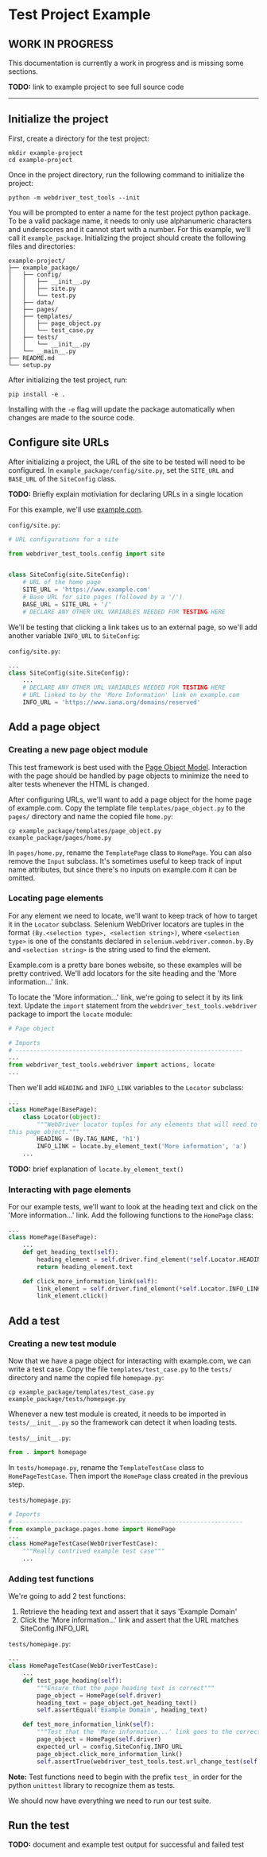 # Test Project Example

## WORK IN PROGRESS

This documentation is currently a work in progress and is missing some sections.  

**TODO:** link to example project to see full source code

---

## Initialize the project

First, create a directory for the test project:

```
mkdir example-project
cd example-project
```

Once in the project directory, run the following command to initialize the project:

```
python -m webdriver_test_tools --init
```

You will be prompted to enter a name for the test project python package. To be a valid package name, it needs to only use alphanumeric characters and underscores and it cannot start with a number. For this example, we'll call it `example_package`. Initializing the project should create the following files and directories:

```
example-project/
├── example_package/
│   ├── config/
│   │   ├── __init__.py
│   │   ├── site.py
│   │   └── test.py
│   ├── data/
│   ├── pages/
│   ├── templates/
│   │   ├── page_object.py
│   │   └── test_case.py
│   ├── tests/
│   │   └── __init__.py
│   └── __main__.py
├── README.md
└── setup.py
```

After initializing the test project, run:

```
pip install -e .
```

Installing with the `-e` flag will update the package automatically when changes are made to the source code.


## Configure site URLs

After initializing a project, the URL of the site to be tested will need to be configured. In `example_package/config/site.py`, set the `SITE_URL` and `BASE_URL` of the `SiteConfig` class.  

**TODO:** Briefly explain motiviation for declaring URLs in a single location

For this example, we'll use [example.com](https://www.example.com/).

`config/site.py`:

```python
# URL configurations for a site

from webdriver_test_tools.config import site


class SiteConfig(site.SiteConfig):
    # URL of the home page
    SITE_URL = 'https://www.example.com'
    # Base URL for site pages (followed by a '/')
    BASE_URL = SITE_URL + '/'
    # DECLARE ANY OTHER URL VARIABLES NEEDED FOR TESTING HERE
```

We'll be testing that clicking a link takes us to an external page, so we'll add another variable `INFO_URL` to `SiteConfig`:

`config/site.py`:

```python
...
class SiteConfig(site.SiteConfig):
    ...
    # DECLARE ANY OTHER URL VARIABLES NEEDED FOR TESTING HERE
    # URL linked to by the 'More Information' link on example.com
    INFO_URL = 'https://www.iana.org/domains/reserved'
```


## Add a page object

### Creating a new page object module

This test framework is best used with the [Page Object Model](https://martinfowler.com/bliki/PageObject.html). Interaction with the page should be handled by page objects to minimize the need to alter tests whenever the HTML is changed.

After configuring URLs, we'll want to add a page object for the home page of example.com. Copy the template file `templates/page_object.py` to the `pages/` directory and name the copied file `home.py`:

```
cp example_package/templates/page_object.py example_package/pages/home.py
```

In `pages/home.py`, rename the `TemplatePage` class to `HomePage`. You can also remove the `Input` subclass. It's sometimes useful to keep track of input name attributes, but since there's no inputs on example.com it can be omitted.

### Locating page elements

For any element we need to locate, we'll want to keep track of how to target it in the `Locator` subclass. Selenium WebDriver locators are tuples in the format `(By.<selection type>, <selection string>)`, where `<selection type>` is one of the constants declared in `selenium.webdriver.common.by.By` and `<selection string>` is the string used to find the element.

Example.com is a pretty bare bones website, so these examples will be pretty contrived. We'll add locators for the site heading and the 'More information...' link.

To locate the 'More information...' link, we're going to select it by its link text. Update the `import` statement from the `webdriver_test_tools.webdriver` package to import the `locate` module:

```python
# Page object

# Imports
# ----------------------------------------------------------------
...
from webdriver_test_tools.webdriver import actions, locate 
...
```

Then we'll add `HEADING` and `INFO_LINK` variables to the `Locator` subclass:

```python
...
class HomePage(BasePage):
    class Locator(object):
        """WebDriver locator tuples for any elements that will need to be accessed by
this page object."""
        HEADING = (By.TAG_NAME, 'h1')
        INFO_LINK = locate.by_element_text('More information', 'a')
    ...
```

**TODO:** brief explanation of `locate.by_element_text()`


### Interacting with page elements

For our example tests, we'll want to look at the heading text and click on the 'More information...' link. Add the following functions to the `HomePage` class:

```python
...
class HomePage(BasePage):
    ...
    def get_heading_text(self):
        heading_element = self.driver.find_element(*self.Locator.HEADING)
        return heading_element.text

    def click_more_information_link(self):
        link_element = self.driver.find_element(*self.Locator.INFO_LINK)
        link_element.click()
```

## Add a test

### Creating a new test module

Now that we have a page object for interacting with example.com, we can write a test case. Copy the file `templates/test_case.py` to the `tests/` directory and name the copied file `homepage.py`:

```
cp example_package/templates/test_case.py example_package/tests/homepage.py
```

Whenever a new test module is created, it needs to be imported in `tests/__init__.py` so the framework can detect it when loading tests.

`tests/__init__.py`:

```python
from . import homepage
```

In `tests/homepage.py`, rename the `TemplateTestCase` class to `HomePageTestCase`. Then import the `HomePage` class created in the previous step.

`tests/homepage.py`:

```python
# Imports
# ----------------------------------------------------------------
from example_package.pages.home import HomePage
...
class HomePageTestCase(WebDriverTestCase):
    """Really contrived example test case"""
    ...
```

### Adding test functions

We're going to add 2 test functions: 

1. Retrieve the heading text and assert that it says 'Example Domain'
2. Click the 'More information...' link and assert that the URL matches SiteConfig.INFO_URL

`tests/homepage.py`:

```python
...
class HomePageTestCase(WebDriverTestCase):
    ...
    def test_page_heading(self):
        """Ensure that the page heading text is correct"""
        page_object = HomePage(self.driver)
        heading_text = page_object.get_heading_text()
        self.assertEqual('Example Domain', heading_text)

    def test_more_information_link(self):
        """Test that the 'More information...' link goes to the correct URL"""
        page_object = HomePage(self.driver)
        expected_url = config.SiteConfig.INFO_URL
        page_object.click_more_information_link()
        self.assertTrue(webdriver_test_tools.test.url_change_test(self.driver, expected_url))
```

**Note:** Test functions need to begin with the prefix `test_` in order for the python `unittest` library to recognize them as tests.

We should now have everything we need to run our test suite.

## Run the test

**TODO:** document and example test output for successful and failed test

